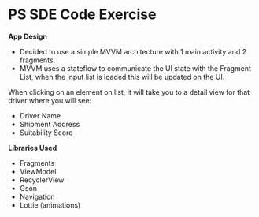 PS SDE Code Exercise
==================

**App Design**
- Decided to use a simple MVVM architecture with 1 main activity and 2 fragments.
- MVVM uses a stateflow to communicate the UI state with the Fragment List, when the input list is loaded this will be
updated on the UI.

When clicking on an element on list, it will take you to a detail view for that driver where you will see:
- Driver Name
- Shipment Address
- Suitability Score

**Libraries Used**
- Fragments
- ViewModel
- RecyclerView
- Gson
- Navigation
- Lottie (animations)